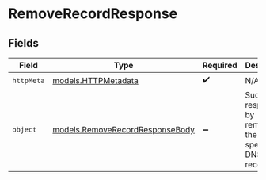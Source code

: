 # RemoveRecordResponse


## Fields

| Field                                                                    | Type                                                                     | Required                                                                 | Description                                                              |
| ------------------------------------------------------------------------ | ------------------------------------------------------------------------ | ------------------------------------------------------------------------ | ------------------------------------------------------------------------ |
| `httpMeta`                                                               | [models.HTTPMetadata](../models/httpmetadata.md)                         | :heavy_check_mark:                                                       | N/A                                                                      |
| `object`                                                                 | [models.RemoveRecordResponseBody](../models/removerecordresponsebody.md) | :heavy_minus_sign:                                                       | Successful response by removing the specified DNS record.                |